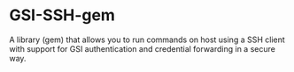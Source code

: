 # GSI-SSH-gem
A library (gem) that allows you to run commands on host using a SSH client with support for GSI authentication and credential forwarding in a secure way.
